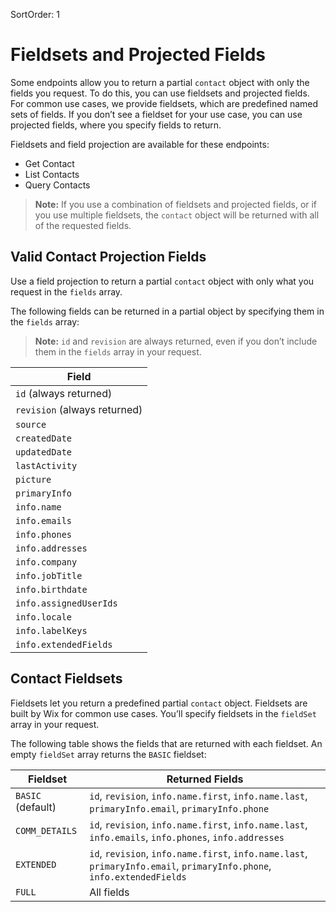 SortOrder: 1
# Fieldsets and Projected Fields

Some endpoints allow you to return a partial `contact` object with only the fields you request.
To do this, you can use fieldsets and projected fields.
For common use cases, we provide fieldsets, which are predefined named sets of fields.
If you don’t see a fieldset for your use case,
you can use projected fields, where you specify fields to return.

Fieldsets and field projection are available for these endpoints:

* Get Contact
* List Contacts
* Query Contacts

> **Note:** If you use a combination of fieldsets and projected fields,
> or if you use multiple fieldsets,
> the `contact` object will be returned with all of the requested fields.

## Valid Contact Projection Fields

Use a field projection to return a partial `contact` object with only what you request in the `fields` array.

The following fields can be returned in a partial object by specifying them in the `fields` array:

> **Note:** `id` and `revision` are always returned,
> even if you don’t include them in the `fields` array in your request.

| Field |
|---|
| `id` (always returned) |
| `revision` (always returned) |
| `source` |
| `createdDate` |
| `updatedDate` |
| `lastActivity` |
| `picture` |
| `primaryInfo` |
| `info.name` |
| `info.emails` |
| `info.phones` |
| `info.addresses` |
| `info.company` |
| `info.jobTitle` |
| `info.birthdate` |
| `info.assignedUserIds`|
| `info.locale` |
| `info.labelKeys` |
| `info.extendedFields` |

## Contact Fieldsets

Fieldsets let you return a predefined partial `contact` object.
Fieldsets are built by Wix for common use cases.
You’ll specify fieldsets in the `fieldSet` array in your request.

The following table shows the fields that are returned with each fieldset.
An empty `fieldSet` array returns the `BASIC` fieldset:

| Fieldset | Returned Fields |
|---|---|
| `BASIC` (default) | `id`, `revision`, `info.name.first`, `info.name.last`, `primaryInfo.email`, `primaryInfo.phone` |
| `COMM_DETAILS` | `id`, `revision`, `info.name.first`, `info.name.last`, `info.emails`, `info.phones`, `info.addresses` |
| `EXTENDED` | `id`, `revision`, `info.name.first`, `info.name.last`, `primaryInfo.email`, `primaryInfo.phone`, `info.extendedFields` |
| `FULL` | All fields |
